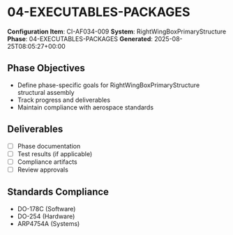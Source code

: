 # 04-EXECUTABLES-PACKAGES

**Configuration Item**: CI-AF034-009
**System**: RightWingBoxPrimaryStructure
**Phase**: 04-EXECUTABLES-PACKAGES
**Generated**: 2025-08-25T08:05:27+00:00

## Phase Objectives
- Define phase-specific goals for RightWingBoxPrimaryStructure structural assembly
- Track progress and deliverables
- Maintain compliance with aerospace standards

## Deliverables
- [ ] Phase documentation
- [ ] Test results (if applicable)
- [ ] Compliance artifacts
- [ ] Review approvals

## Standards Compliance
- DO-178C (Software)
- DO-254 (Hardware)
- ARP4754A (Systems)

